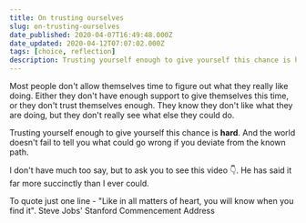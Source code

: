 ```yaml
---
title: On trusting ourselves
slug: on-trusting-ourselves
date_published: 2020-04-07T16:49:48.000Z
date_updated: 2020-04-12T07:07:02.000Z
tags: [choice, reflection]
description: Trusting yourself enough to give yourself this chance is hard. And the world doesn't fail to tell you what could go wrong if you deviate from the known path.
---
```


Most people don't allow themselves time to figure out what they really like doing. Either they don't have enough support to give themselves this time, or they don't trust themselves enough. They know they don't like what they are doing, but they don't really see what else they could do.

Trusting yourself enough to give yourself this chance is **hard**. And the world doesn't fail to tell you what could go wrong if you deviate from the known path.

I don't have much too say, but to ask you to see this video 👇. He has said it far more succinctly than I ever could. 

To quote just one line - "Like in all matters of heart, you will know when you find it".
Steve Jobs' Stanford Commencement Address
